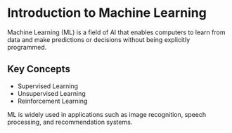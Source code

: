 # Introduction to Machine Learning

Machine Learning (ML) is a field of AI that enables computers to learn from data and make predictions or decisions without being explicitly programmed.

## Key Concepts
- Supervised Learning
- Unsupervised Learning
- Reinforcement Learning

ML is widely used in applications such as image recognition, speech processing, and recommendation systems.
